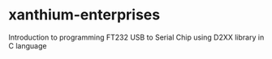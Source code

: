 # xanthium-enterprises
Introduction to programming FT232 USB to Serial Chip using D2XX library in C language
